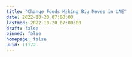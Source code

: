 ```yaml
---
title: "Change Foods Making Big Moves in UAE"
date: 2022-10-20 07:00:00
lastmod: 2022-10-20 07:00:00
draft: false
pinned: false
homepage: false
uuid: 11172
---
```

